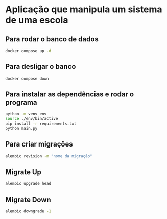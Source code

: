 # Aplicação que manipula um sistema de uma escola

## Para rodar o banco de dados

```bash
docker compose up -d
```

## Para desligar o banco

```bash
docker compose down
```

## Para instalar as dependências e rodar o programa

```bash
python -m venv env
source ./env/bin/active
pip install -r requirements.txt
python main.py
```

## Para criar migrações

```bash
alembic revision -m "nome da migração"
```

## Migrate Up

```bash
alembic upgrade head
```

## Migrate Down

```bash
alembic downgrade -1
```
